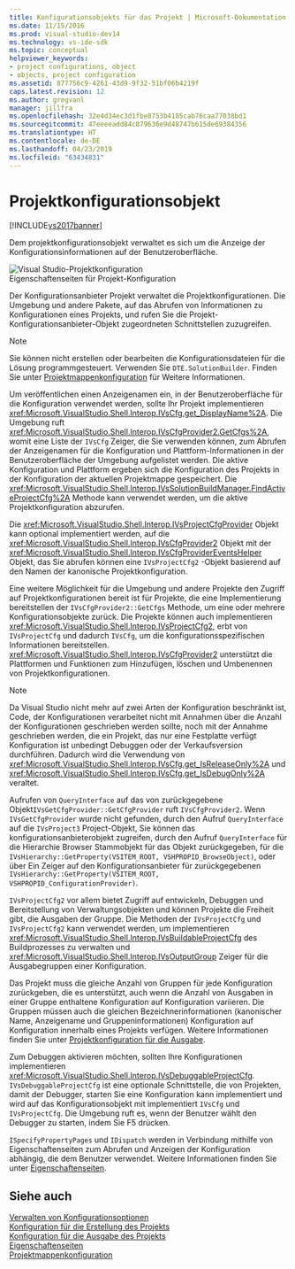 ```yaml
---
title: Konfigurationsobjekts für das Projekt | Microsoft-Dokumentation
ms.date: 11/15/2016
ms.prod: visual-studio-dev14
ms.technology: vs-ide-sdk
ms.topic: conceptual
helpviewer_keywords:
- project configurations, object
- objects, project configuration
ms.assetid: 877756c9-4261-43d9-9f32-51bf06b4219f
caps.latest.revision: 12
ms.author: gregvanl
manager: jillfra
ms.openlocfilehash: 32e4d34ec3d1fbe8753b4185cab76caa77038bd1
ms.sourcegitcommit: 47eeeeadd84c879636e9d48747b615de69384356
ms.translationtype: HT
ms.contentlocale: de-DE
ms.lasthandoff: 04/23/2019
ms.locfileid: "63434831"
---
```

# <a name="project-configuration-object"></a>Projektkonfigurationsobjekt
[!INCLUDE[vs2017banner](../../includes/vs2017banner.md)]

Dem projektkonfigurationsobjekt verwaltet es sich um die Anzeige der Konfigurationsinformationen auf der Benutzeroberfläche.  
  
 ![Visual Studio-Projektkonfiguration](../../extensibility/internals/media/vsprojectcfg.gif "VsProjectCfg")  
Eigenschaftenseiten für Projekt-Konfiguration  
  
 Der Konfigurationsanbieter Projekt verwaltet die Projektkonfigurationen. Die Umgebung und andere Pakete, auf das Abrufen von Informationen zu Konfigurationen eines Projekts, und rufen Sie die Projekt-Konfigurationsanbieter-Objekt zugeordneten Schnittstellen zuzugreifen.  
  
> [!NOTE]
> Sie können nicht erstellen oder bearbeiten die Konfigurationsdateien für die Lösung programmgesteuert. Verwenden Sie `DTE.SolutionBuilder`. Finden Sie unter [Projektmappenkonfiguration](../../extensibility/internals/solution-configuration.md) für Weitere Informationen.  
  
 Um veröffentlichen einen Anzeigenamen ein, in der Benutzeroberfläche für die Konfiguration verwendet werden, sollte Ihr Projekt implementieren <xref:Microsoft.VisualStudio.Shell.Interop.IVsCfg.get_DisplayName%2A>. Die Umgebung ruft <xref:Microsoft.VisualStudio.Shell.Interop.IVsCfgProvider2.GetCfgs%2A>, womit eine Liste der `IVsCfg` Zeiger, die Sie verwenden können, zum Abrufen der Anzeigenamen für die Konfiguration und Plattform-Informationen in der Benutzeroberfläche der Umgebung aufgelistet werden. Die aktive Konfiguration und Plattform ergeben sich die Konfiguration des Projekts in der Konfiguration der aktuellen Projektmappe gespeichert. Die <xref:Microsoft.VisualStudio.Shell.Interop.IVsSolutionBuildManager.FindActiveProjectCfg%2A> Methode kann verwendet werden, um die aktive Projektkonfiguration abzurufen.  
  
 Die <xref:Microsoft.VisualStudio.Shell.Interop.IVsProjectCfgProvider> Objekt kann optional implementiert werden, auf die <xref:Microsoft.VisualStudio.Shell.Interop.IVsCfgProvider2> Objekt mit der <xref:Microsoft.VisualStudio.Shell.Interop.IVsCfgProviderEventsHelper> Objekt, das Sie abrufen können eine `IVsProjectCfg2` -Objekt basierend auf den Namen der kanonische Projektkonfiguration.  
  
 Eine weitere Möglichkeit für die Umgebung und andere Projekte den Zugriff auf Projektkonfigurationen bereit ist für Projekte, die eine Implementierung bereitstellen der `IVsCfgProvider2::GetCfgs` Methode, um eine oder mehrere Konfigurationsobjekte zurück. Die Projekte können auch implementieren <xref:Microsoft.VisualStudio.Shell.Interop.IVsProjectCfg2>, erbt von `IVsProjectCfg` und dadurch `IVsCfg`, um die konfigurationsspezifischen Informationen bereitstellen. <xref:Microsoft.VisualStudio.Shell.Interop.IVsCfgProvider2> unterstützt die Plattformen und Funktionen zum Hinzufügen, löschen und Umbenennen von Projektkonfigurationen.  
  
> [!NOTE]
> Da Visual Studio nicht mehr auf zwei Arten der Konfiguration beschränkt ist, Code, der Konfigurationen verarbeitet nicht mit Annahmen über die Anzahl der Konfigurationen geschrieben werden sollte, noch mit der Annahme geschrieben werden, die ein Projekt, das nur eine Festplatte verfügt Konfiguration ist unbedingt Debuggen oder der Verkaufsversion durchführen. Dadurch wird die Verwendung von <xref:Microsoft.VisualStudio.Shell.Interop.IVsCfg.get_IsReleaseOnly%2A> und <xref:Microsoft.VisualStudio.Shell.Interop.IVsCfg.get_IsDebugOnly%2A> veraltet.  
  
 Aufrufen von `QueryInterface` auf das von zurückgegebene Objekt`IVsGetCfgProvider::GetCfgProvider` ruft `IVsCfgProvider2`. Wenn `IVsGetCfgProvider` wurde nicht gefunden, durch den Aufruf `QueryInterface` auf die `IVsProject3` Project-Objekt, Sie können das konfigurationsanbieterobjekt zugreifen, durch den Aufruf `QueryInterface` für die Hierarchie Browser Stammobjekt für das Objekt zurückgegeben, für die `IVsHierarchy::GetProperty(VSITEM_ROOT, VSHPROPID_BrowseObject)`, oder über Ein Zeiger auf den Konfigurationsanbieter für zurückgegebenen `IVsHierarchy::GetProperty(VSITEM_ROOT, VSHPROPID_ConfigurationProvider)`.  
  
 `IVsProjectCfg2` vor allem bietet Zugriff auf entwickeln, Debuggen und Bereitstellung von Verwaltungsobjekten und können Projekte die Freiheit gibt, die Ausgaben der Gruppe. Die Methoden der `IVsProjectCfg` und `IVsProjectCfg2` kann verwendet werden, um implementieren <xref:Microsoft.VisualStudio.Shell.Interop.IVsBuildableProjectCfg> des Buildprozesses zu verwalten und <xref:Microsoft.VisualStudio.Shell.Interop.IVsOutputGroup> Zeiger für die Ausgabegruppen einer Konfiguration.  
  
 Das Projekt muss die gleiche Anzahl von Gruppen für jede Konfiguration zurückgeben, die es unterstützt, auch wenn die Anzahl von Ausgaben in einer Gruppe enthaltene Konfiguration auf Konfiguration variieren. Die Gruppen müssen auch die gleichen Bezeichnerinformationen (kanonischer Name, Anzeigename und Gruppeninformationen) Konfiguration auf Konfiguration innerhalb eines Projekts verfügen. Weitere Informationen finden Sie unter [Projektkonfiguration für die Ausgabe](../../extensibility/internals/project-configuration-for-output.md).  
  
 Zum Debuggen aktivieren möchten, sollten Ihre Konfigurationen implementieren <xref:Microsoft.VisualStudio.Shell.Interop.IVsDebuggableProjectCfg>. `IVsDebuggableProjectCfg` ist eine optionale Schnittstelle, die von Projekten, damit der Debugger, starten Sie eine Konfiguration kann implementiert und wird auf das Konfigurationsobjekt mit implementiert `IVsCfg` und `IVsProjectCfg`. Die Umgebung ruft es, wenn der Benutzer wählt den Debugger zu starten, indem Sie F5 drücken.  
  
 `ISpecifyPropertyPages` und `IDispatch` werden in Verbindung mithilfe von Eigenschaftenseiten zum Abrufen und Anzeigen der Konfiguration abhängig, die dem Benutzer verwendet. Weitere Informationen finden Sie unter [Eigenschaftenseiten](../../extensibility/internals/property-pages.md).  
  
## <a name="see-also"></a>Siehe auch  
 [Verwalten von Konfigurationsoptionen](../../extensibility/internals/managing-configuration-options.md)   
 [Konfiguration für die Erstellung des Projekts](../../extensibility/internals/project-configuration-for-building.md)   
 [Konfiguration für die Ausgabe des Projekts](../../extensibility/internals/project-configuration-for-output.md)   
 [Eigenschaftenseiten](../../extensibility/internals/property-pages.md)   
 [Projektmappenkonfiguration](../../extensibility/internals/solution-configuration.md)
